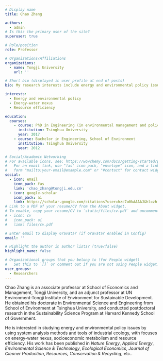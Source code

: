 ```yaml
---
# Display name
title: Chao Zhang

authors:
  - admin
# Is this the primary user of the site?
superuser: true

# Role/position
role: Professor

# Organizations/Affiliations
organizations:
  - name: Tongji University
    url: ''

# Short bio (displayed in user profile at end of posts)
bio: My research interests include energy and environmental policy issues by using system analysis methods and tools of industrial ecology, with focuses on energy-water nexus, socioeconomic metabolism and resource efficiency.

interests:
  - Energy and environmental policy
  - Energy-water nexus
  - Resource efficiency

education:
  courses:
    - course: PhD in Engineering (in environmental management and policy), School of Environment
      institution: Tsinghua University
      year: 2017
    - course: Bachelor in Engineering, School of Environment
      institution: Tsinghua University
      year: 2012

# Social/Academic Networking
# For available icons, see: https://wowchemy.com/docs/getting-started/page-builder/#icons
#   For an email link, use "fas" icon pack, "envelope" icon, and a link in the
#   form "mailto:your-email@example.com" or "#contact" for contact widget.
social:
  - icon: email
    icon_pack: fas
    link: 'chao_zhang@tongji.edu.cn'
  - icon: google-scholar
    icon_pack: ai
    link: https://scholar.google.com/citations?user=hzc7u0kAAAAJ&hl=zh-CN
# Link to a PDF of your resume/CV from the About widget.
# To enable, copy your resume/CV to `static/files/cv.pdf` and uncomment the lines below.
# - icon: cv
#   icon_pack: ai
#   link: files/cv.pdf

# Enter email to display Gravatar (if Gravatar enabled in Config)
email: ''

# Highlight the author in author lists? (true/false)
highlight_name: false

# Organizational groups that you belong to (for People widget)
#   Set this to `[]` or comment out if you are not using People widget.
user_groups:
  - Researchers
---
```


Chao Zhang is an associate professor at School of Economics and Management, Tongji University, and an adjunct professor at UN Environment-Tongji Institute of Environment for Sustainable Development. He obtained his doctorate in Environmental Science and Engineering from School of Environment at Tsinghua University, and conducted postdoctoral research in the Sustainability Science Program at Harvard Kennedy School of Government.

He is interested in studying energy and environmental policy issues by using system analysis methods and tools of industrial ecology, with focuses on energy-water nexus, socioeconomic metabolism and resource efficiency. His work has been published in *Nature Energy*, *Applied Energy*, *Environmental Science & Technology*, *Ecological Economics*, *Journal of Cleaner Production*, *Resources, Conservation & Recycling*, etc..
